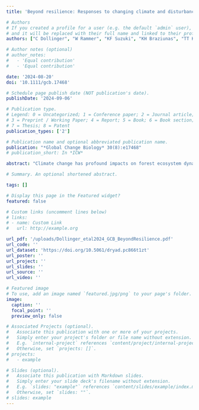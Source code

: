 ```yaml
---
title: 'Beyond resilience: Responses to changing climate and disturbance regimes in temperate forest landscapes across the Northern Hemisphere'

# Authors
# If you created a profile for a user (e.g. the default `admin` user), write the username (folder name) here
# and it will be replaced with their full name and linked to their profile.
authors: ["C Dollinger", "W Rammer", "KF Suzuki", "KH Braziunas", "TT Keller", "Y Kobayashi", "J Mohr", "AS Mori", "MG Turner", "R Seidl"]

# Author notes (optional)
# author_notes:
#   - 'Equal contribution'
#   - 'Equal contribution'

date: '2024-08-20'
doi: '10.1111/gcb.17468'

# Schedule page publish date (NOT publication's date).
publishDate: '2024-09-06'

# Publication type.
# Legend: 0 = Uncategorized; 1 = Conference paper; 2 = Journal article;
# 3 = Preprint / Working Paper; 4 = Report; 5 = Book; 6 = Book section;
# 7 = Thesis; 8 = Patent
publication_types: ['2']

# Publication name and optional abbreviated publication name.
publication: "*Global Change Biology* 30(8):e17468"
# publication_short: In *ICW*

abstract: "Climate change has profound impacts on forest ecosystem dynamics and could lead to the emergence of novel ecosystems via changes in species composition, forest structure, and potentially a complete loss of tree cover. Disturbances fundamentally shape those dynamics: the prevailing disturbance regime of a region determines the inherent variability of a system, and its climate-mediated change could accelerate forest transformation. We used the individual-based forest landscape and disturbance model iLand to investigate the resilience of three protected temperate forest landscapes on three continents—selected to represent a gradient from low to high disturbance activity—to changing climate and disturbance regimes. In scenarios of sustained strong global warming, natural disturbances increased across all landscapes regardless of projected changes in precipitation (up to a sevenfold increase in disturbance rate over the 180-year simulation period). Forests in landscapes with historically high disturbance activity had a higher chance of remaining resilient in the future, retaining their structure and composition within the range of variability inherent to the system. However, the risk of regime shift and forest loss was also highest in these systems, suggesting forests may be vulnerable to abrupt change beyond a threshold of increasing disturbance activity. Resilience generally decreased with increasing severity of climate change. Novelty in tree species composition was more common than novelty in forest structure, especially under dry climate scenarios. Forests close to the upper tree line experienced high novelty in structure across all three study systems. Our results highlight common patterns and processes of forest change, while also underlining the diverse and context-specific responses of temperate forest landscapes to climate change. Understanding past and future disturbance regimes can anticipate the magnitude and direction of forest change. Yet, even across a broad gradient of disturbance activity, we conclude that climate change mitigation is the most effective means of maintaining forest resilience."

# Summary. An optional shortened abstract.

tags: []

# Display this page in the Featured widget?
featured: false

# Custom links (uncomment lines below)
# links:
# - name: Custom Link
#   url: http://example.org

url_pdf: '/uploads/Dollinger_etal2024_GCB_BeyondResilience.pdf'
url_code: ''
url_dataset: 'https://doi.org/10.5061/dryad.pc866t1zt'
url_poster: ''
url_project: ''
url_slides: ''
url_source: ''
url_video: ''

# Featured image
# To use, add an image named `featured.jpg/png` to your page's folder.
image:
  caption: ''
  focal_point: ''
  preview_only: false

# Associated Projects (optional).
#   Associate this publication with one or more of your projects.
#   Simply enter your project's folder or file name without extension.
#   E.g. `internal-project` references `content/project/internal-project/index.md`.
#   Otherwise, set `projects: []`.
# projects:
#   - example

# Slides (optional).
#   Associate this publication with Markdown slides.
#   Simply enter your slide deck's filename without extension.
#   E.g. `slides: "example"` references `content/slides/example/index.md`.
#   Otherwise, set `slides: ""`.
# slides: example
---
```


